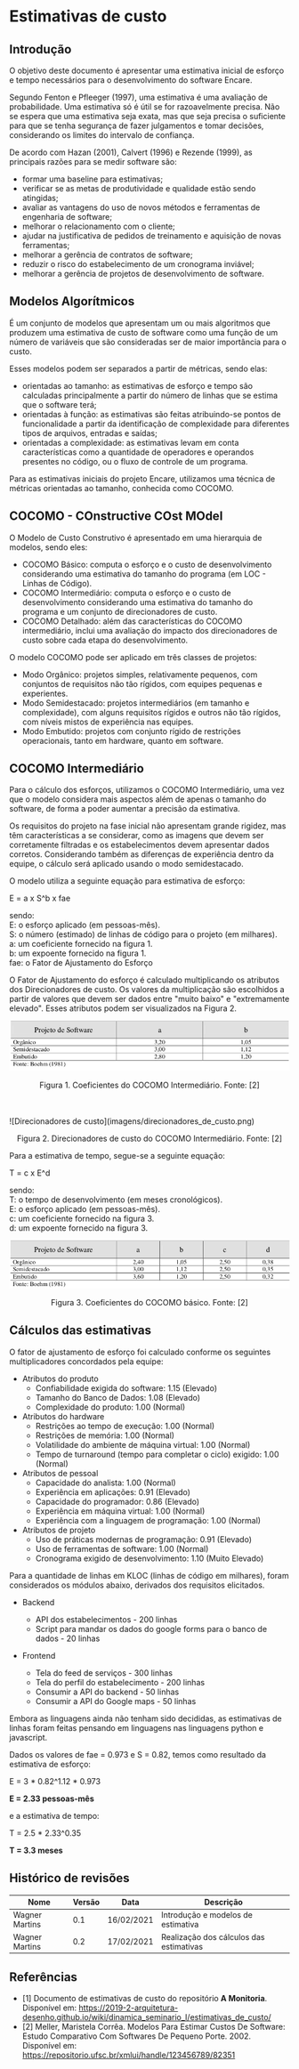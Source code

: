 # Estimativas de custo

## Introdução

O objetivo deste documento é apresentar uma estimativa inicial de esforço e tempo necessários para o desenvolvimento do software Encare.

Segundo Fenton e Pfleeger (1997), uma estimativa é uma avaliação de probabilidade. Uma estimativa só é útil se for razoavelmente precisa. Não se espera que uma estimativa seja exata, mas que seja precisa o suficiente para que se tenha segurança de fazer julgamentos e tomar decisões, considerando os limites do intervalo de confiança.

De acordo com Hazan (2001), Calvert (1996) e Rezende (1999), as principais razões para se medir software são:

- formar uma baseline para estimativas;
- verificar se as metas de produtividade e qualidade estão sendo atingidas;
- avaliar as vantagens do uso de novos métodos e ferramentas de engenharia de software;
- melhorar o relacionamento com o cliente;
- ajudar na justificativa de pedidos de treinamento e aquisição de novas ferramentas;
- melhorar a gerência de contratos de software;
- reduzir o risco do estabelecimento de um cronograma inviável;
- melhorar a gerência de projetos de desenvolvimento de software.

## Modelos Algorítmicos

É um conjunto de modelos que apresentam um ou mais algoritmos que produzem uma estimativa de custo de software como uma função de um número de variáveis que são consideradas ser de maior importância para o custo.

Esses modelos podem ser separados a partir de métricas, sendo elas:

- orientadas ao tamanho: as estimativas de esforço e tempo são calculadas principalmente a partir do número de linhas que se estima que o software terá;
- orientadas à função: as estimativas são feitas atribuindo-se pontos de funcionalidade a partir da identificação de complexidade para diferentes tipos de arquivos, entradas e saídas;
- orientadas a complexidade: as estimativas levam em conta características como a quantidade de operadores e operandos presentes no código, ou o fluxo de controle de um programa.

Para as estimativas iniciais do projeto Encare, utilizamos uma técnica de métricas orientadas ao tamanho, conhecida como COCOMO.

## COCOMO - COnstructive COst MOdel

O Modelo de Custo Construtivo é apresentado em uma hierarquia de modelos, sendo eles:

- COCOMO Básico: computa o esforço e o custo de desenvolvimento considerando uma estimativa do tamanho do programa (em LOC - Linhas de Código).
- COCOMO Intermediário: computa o esforço e o custo de desenvolvimento considerando uma estimativa do tamanho do programa e um conjunto de direcionadores de custo.
- COCOMO Detalhado: além das características do COCOMO intermediário, inclui uma avaliação do impacto dos direcionadores de custo sobre cada etapa do desenvolvimento.

O modelo COCOMO pode ser aplicado em três classes de projetos:

- Modo Orgânico: projetos simples, relativamente pequenos, com conjuntos de requisitos não tão rígidos, com equipes pequenas e experientes.
- Modo Semidestacado: projetos intermediários (em tamanho e complexidade), com alguns requisitos rígidos e outros não tão rígidos, com níveis mistos de experiência nas equipes.
- Modo Embutido: projetos com conjunto rígido de restrições operacionais, tanto em hardware, quanto em software.

## COCOMO Intermediário

Para o cálculo dos esforços, utilizamos o COCOMO Intermediário, uma vez que o modelo considera mais aspectos além de apenas o tamanho do software, de forma a poder aumentar a precisão da estimativa.

Os requisitos do projeto na fase inicial não apresentam grande rigidez, mas têm características a se considerar, como as imagens que devem ser corretamente filtradas e os estabelecimentos devem apresentar dados corretos. Considerando também as diferenças de experiência dentro da equipe, o cálculo será aplicado usando o modo semidestacado.

O modelo utiliza a seguinte equação para estimativa de esforço:

E = a x S^b x fae

sendo:
<br>E: o esforço aplicado (em pessoas-mês).
<br>S: o número (estimado) de linhas de código para o projeto (em milhares).
<br>a: um coeficiente fornecido na figura 1.
<br>b: um expoente fornecido na figura 1.
<br>fae: o Fator de Ajustamento do Esforço

O Fator de Ajustamento do esforço é calculado multiplicando os atributos dos Direcionadores de custo. Os valores da multiplicação são escolhidos a partir de valores que devem ser dados entre "muito baixo" e "extremamente elevado". Esses atributos podem ser visualizados na Figura 2.

![Coeficientes do COCOMO Intermediário](imagens/coeficientes_cocomo_inter.png)
<p align="center">Figura 1. Coeficientes do COCOMO Intermediário. Fonte: [2]</p>
<br><br>
![Direcionadores de custo](imagens/direcionadores_de_custo.png)
<p align="center">Figura 2. Direcionadores de custo do COCOMO Intermediário. Fonte: [2]</p>

Para a estimativa de tempo, segue-se a seguinte equação:

T = c x E^d

sendo:
<br>T: o tempo de desenvolvimento (em meses cronológicos).
<br>E: o esforço aplicado (em pessoas-mês).
<br>c: um coeficiente fornecido na figura 3.
<br>d: um expoente fornecido na figura 3.

![Coeficientes do COCOMO básico](imagens/coeficientes_cocomo_basico.png)
<p align="center">Figura 3. Coeficientes do COCOMO básico. Fonte: [2]</p>

## Cálculos das estimativas

O fator de ajustamento de esforço foi calculado conforme os seguintes multiplicadores concordados pela equipe:

- Atributos do produto
	- Confiabilidade exigida do software: 1.15 (Elevado)
	- Tamanho do Banco de Dados: 1.08 (Elevado)
	- Complexidade do produto: 1.00 (Normal)
- Atributos do hardware
	- Restrições ao tempo de execução: 1.00 (Normal)
	- Restrições de memória: 1.00 (Normal)
	- Volatilidade do ambiente de máquina virtual: 1.00 (Normal)
	- Tempo de turnaround (tempo para completar o ciclo) exigido: 1.00 (Normal)
- Atributos de pessoal
	- Capacidade do analista: 1.00 (Normal)
	- Experiência em aplicações: 0.91 (Elevado)
	- Capacidade do programador: 0.86 (Elevado)
	- Experiência em máquina virtual: 1.00 (Normal)
	- Experiência com a linguagem de programação: 1.00 (Normal)
- Atributos de projeto
	- Uso de práticas modernas de programação: 0.91 (Elevado)
	- Uso de ferramentas de software: 1.00 (Normal)
	- Cronograma exigido de desenvolvimento: 1.10 (Muito Elevado)

Para a quantidade de linhas em KLOC (linhas de código em milhares), foram considerados os módulos abaixo, derivados dos requisitos elicitados.

- Backend
	- API dos estabelecimentos - 200 linhas
	- Script para mandar os dados do google forms para o banco de dados - 20 linhas

- Frontend
    - Tela do feed de serviços - 300 linhas
    - Tela do perfil do estabelecimento - 200 linhas
    - Consumir a API do backend - 50 linhas
    - Consumir a API do Google maps - 50 linhas

Embora as linguagens ainda não tenham sido decididas, as estimativas de linhas foram feitas pensando em linguagens nas linguagens python e javascript.

Dados os valores de fae = 0.973 e S = 0.82, temos como resultado da estimativa de esforço:

E = 3 * 0.82^1.12 * 0.973

**E = 2.33 pessoas-mês**

e a estimativa de tempo:

T = 2.5 * 2.33^0.35

**T = 3.3 meses**

## Histórico de revisões

|Nome|Versão|Data|Descrição|
|-|-|-|-|
| Wagner Martins | 0.1 | 16/02/2021 | Introdução e modelos de estimativa |
| Wagner Martins | 0.2 | 17/02/2021 | Realização dos cálculos das estimativas |

## Referências

- [1] Documento de estimativas de custo do repositório **A Monitoria**. Disponível em: https://2019-2-arquitetura-desenho.github.io/wiki/dinamica_seminario_I/estimativas_de_custo/
- [2] Meller, Maristela Corrêa. Modelos Para Estimar Custos De Software: Estudo Comparativo Com Softwares De Pequeno Porte. 2002. Disponível em: https://repositorio.ufsc.br/xmlui/handle/123456789/82351